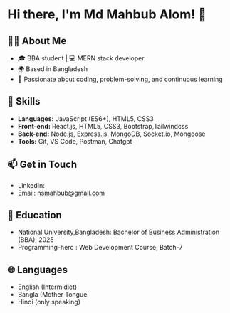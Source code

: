 # Hi there, I'm Md Mahbub Alom! 👋

## 🧑‍💻 About Me

- 🎓 BBA student | 💻 MERN stack developer
- 🌍 Based in Bangladesh
- 🌱 Passionate about coding, problem-solving, and continuous learning

## 🚀 Skills

- **Languages:** JavaScript (ES6+), HTML5, CSS3
- **Front-end:** React.js, HTML5, CSS3, Bootstrap,Tailwindcss
- **Back-end:** Node.js, Express.js, MongoDB, Socket.io, Mongoose
- **Tools:** Git, VS Code, Postman, Chatgpt


## 📫 Get in Touch

- LinkedIn: [](https://www.linkedin.com/in/md-mahbub-alom-694a44187/)
- Email: hsmahbub@gmail.com


## 🌱 Education

- National University,Bangladesh: Bachelor of Business Administration (BBA), 2025
- Programming-hero : Web Development Course, Batch-7


## 🌐 Languages

- English (Intermidiet)
- Bangla (Mother Tongue
- Hindi (only speaking)

